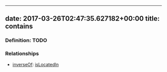 
---
date: 2017-03-26T02:47:35.627182+00:00
title: contains
---
### Definition: TODO

### Relationships

* [inverseOf](http://www.w3.org/2002/07/owl#inverseOf): [isLocatedIn](https://brickschema.org/schema/1.0/BrickFrame#isLocatedIn)
